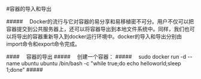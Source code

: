 #容器的导入和导出

#####&emsp; Docker的流行与它对容器的易分享和易移植密不可分。用户不仅可以把容器提交到公共服务器上，还可以将容器导出到本地文件系统中。同样，我们也可以将导出的容器重新导入到docker运行环境中。docker的导入和导出分别由import命令和export命令完成。

####&emsp; 容器的导出 
#####&emsp; 创建一个容器：
#####&emsp; sudo docker run -d --name ubuntu ubuntu /bin/bash -c "while true;do echo helloworld;sleep 1;done"
#####&emsp; 



